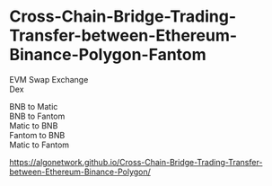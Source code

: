 # Cross-Chain-Bridge-Trading-Transfer-between-Ethereum-Binance-Polygon-Fantom

EVM Swap Exchange <br>
Dex <br>

BNB to Matic<br>
BNB to Fantom<br>
Matic to BNB<br>
Fantom to BNB<br>
Matic to Fantom<br>


https://algonetwork.github.io/Cross-Chain-Bridge-Trading-Transfer-between-Ethereum-Binance-Polygon/
